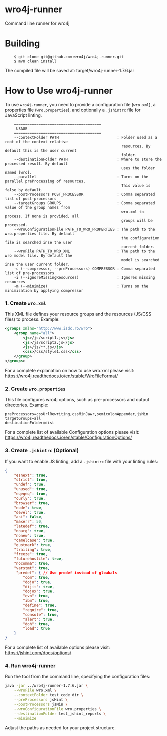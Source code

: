 # wro4j-runner


Command line runner for wro4j

# Building
```
    $ git clone git@github.com:wro4j/wro4j-runner.git
    $ mvn clean install
```

The compiled file will be saved at:
    target/wro4j-runner-1.7.6.jar

# How to Use wro4j-runner

To use `wro4j-runner`, you need to provide a configuration file (`wro.xml`), a properties file (`wro.properties`), and optionally a `.jshintrc` file for JavaScript linting.

```
    =======================================
     USAGE
    =======================================
    --contextFolder PATH                          : Folder used as a root of the context relative
                                                    resources. By default this is the user current
                                                    folder.
    --destinationFolder PATH                      : Where to store the processed result. By default
                                                    uses the folder named [wro].
    --parallel                                    : Turns on the parallel preProcessing of resources.
                                                    This value is false by default.
    --postProcessors POST_PROCESSOR               : Comma separated list of post-processors
    --targetGroups GROUPS                         : Comma separated value of the group names from
                                                    wro.xml to process. If none is provided, all
                                                    groups will be processed.
    --wroConfigurationFile PATH_TO_WRO_PROPERTIES : The path to the wro.properties file. By default
                                                    the configuration file is searched inse the user
                                                    current folder.
    --wroFile PATH_TO_WRO_XML                     : The path to the wro model file. By default the
                                                    model is searched inse the user current folder.
    -c (--compressor, --preProcessors) COMPRESSOR : Comma separated list of pre-processors
    -i (--ignoreMissingResources)                 : Ignores missing resources
    -m (--minimize)                               : Turns on the minimization by applying compressor
```

### 1. Create `wro.xml`

This XML file defines your resource groups and the resources (JS/CSS files) to process. Example:

```xml
<groups xmlns="http://www.isdc.ro/wro">
    <group name="all">
        <js>/js/script1.js</js>
        <js>/js/script2.js</js>
        <js>/js/**.js</js> 
        <css>/css/style1.css</css>
    </group>
</groups>
```

For a complete explanation on how to use wro.xml please visit:
https://wro4j.readthedocs.io/en/stable/WroFileFormat/

### 2. Create `wro.properties`

This file configures wro4j options, such as pre-processors and output directories. Example:

```properties
preProcessors=cssUrlRewriting,cssMinJawr,semicolonAppender,jsMin
targetGroups=all
destinationFolder=dist
```

For a complete list of available Configuration options please visit:
https://wro4j.readthedocs.io/en/stable/ConfigurationOptions/

### 3. Create `.jshintrc` (Optional)

If you want to enable JS linting, add a `.jshintrc` file with your linting rules:

```json
{
    "esnext": true,
    "strict": true,
    "undef": true,
    "unused": true,
    "eqeqeq": true,
    "curly": true,
    "browser": true,
    "node": true,
    "devel": true,
    "asi": false,
    "maxerr": 50,
    "latedef": true,
    "noarg": true,
    "nonew": true,
    "camelcase": true,
    "quotmark": true,
    "trailing": true,
    "freeze": true,
    "futurehostile": true,
    "nocomma": true,
    "varstmt": true,
     "predef": { // Use predef instead of gloabals
        "com": true,
        "dojo": true,
        "dijit": true,
        "dojox": true,
        "evo": true,
        "ibm": true,
        "define": true,
        "require": true,
        "console": true,
        "alert": true,
        "doh": true,
        "load": true
    }
}
```

For a complete list of available options please visit:
https://jshint.com/docs/options/

### 4. Run wro4j-runner

Run the tool from the command line, specifying the configuration files:

```sh
java -jar ../wro4j-runner-1.7.6.jar \
    --wroFile wro.xml \
    --contextFolder test_code_dir \
    --preProcessors jsHint \
    --postProcessors jsMin \
    --wroConfigurationFile wro.properties \
    --destinationFolder test_jshint_reports \
    --minimize
```

Adjust the paths as needed for your project structure.
